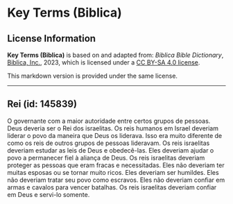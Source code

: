 # Key Terms (Biblica)

## License Information

**Key Terms (Biblica)** is based on and adapted from: _Biblica Bible Dictionary_, [Biblica, Inc.](https://www.biblica.com/), 2023, which is licensed under a [CC BY-SA 4.0 license](https://creativecommons.org/licenses/by-sa/4.0/legalcode.en).

This markdown version is provided under the same license.



--------------------------------

## Rei (id: 145839)

O governante com a maior autoridade entre certos grupos de pessoas. Deus deveria ser o Rei dos israelitas. Os reis humanos em Israel deveriam liderar o povo da maneira que Deus os liderava. Isso era muito diferente de como os reis de outros grupos de pessoas lideravam. Os reis israelitas deveriam estudar as leis de Deus e obedecê\-las. Eles deveriam ajudar o povo a permanecer fiel à aliança de Deus. Os reis israelitas deveriam proteger as pessoas que eram fracas e necessitadas. Eles não deveriam ter muitas esposas ou se tornar muito ricos. Eles deveriam ser humildes. Eles não deveriam tratar seu povo como escravos. Eles não deveriam confiar em armas e cavalos para vencer batalhas. Os reis israelitas deveriam confiar em Deus e servi\-lo somente.


